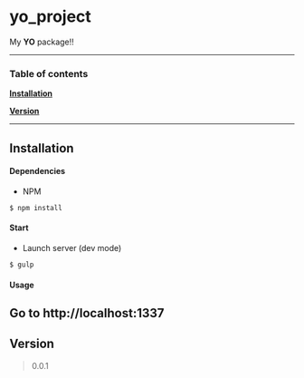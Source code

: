 # yo_project

My **YO** package!!

----------------------------------
### Table of contents

**[Installation](#installation)**

**[Version](#version)**

------------------------------
## Installation


#### Dependencies

- NPM
```
$ npm install
```

#### Start
- Launch server (dev mode)
```
$ gulp
```

#### Usage
Go to http://localhost:1337
------------------------------
## Version
> 0.0.1
